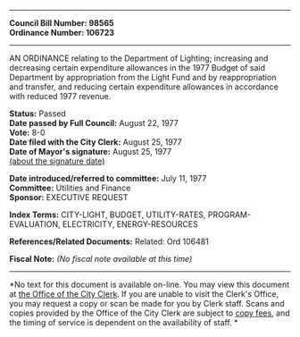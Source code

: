 * * * * *  
  
**Council Bill Number: [](#h0)[](#h2)98565**   
**Ordinance Number: 106723**  
  
* * * * *  
  
AN ORDINANCE relating to the Department of Lighting; increasing and decreasing certain expenditure allowances in the 1977 Budget of said Department by appropriation from the Light Fund and by reappropriation and transfer, and reducing certain expenditure allowances in accordance with reduced 1977 revenue.  
  
**Status:** Passed   
**Date passed by Full Council:** August 22, 1977   
**Vote:** 8-0   
**Date filed with the City Clerk:** August 25, 1977   
**Date of Mayor's signature:** August 25, 1977   
[(about the signature date)](/~public/approvaldate.htm)   
  
  
**Date introduced/referred to committee:** July 11, 1977   
**Committee:** Utilities and Finance   
**Sponsor:** EXECUTIVE REQUEST   
  
**Index Terms:** CITY-LIGHT, BUDGET, UTILITY-RATES, PROGRAM-EVALUATION, ELECTRICITY, ENERGY-RESOURCES  
  
**References/Related Documents:** Related: Ord 106481  
  
**Fiscal Note:** *(No fiscal note available at this time)*  
  
* * * * *  
  
*No text for this document is available on-line. You may view this document at [the Office of the City Clerk](http://www.seattle.gov/leg/clerk/contactUs.htm). If you are unable to visit the Clerk's Office, you may request a copy or scan be made for you by Clerk staff. Scans and copies provided by the Office of the City Clerk are subject to [copy fees](http://clerk.seattle.gov/~public/clerkfees.htm), and the timing of service is dependent on the availability of staff. *  
  
  
